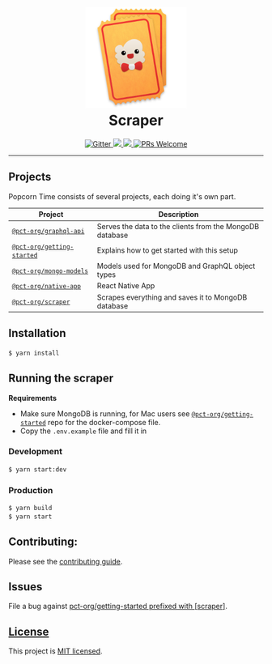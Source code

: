 <h1 align="center">
  <img height="200" width="200" src="https://github.com/pct-org/getting-started/blob/master/.github/logo.png" alt="logo" />
  <br />
  Scraper
</h1>

<div align="center">
  <a target="_blank" href="https://gitter.im/pct-org/Lobby">
    <img src="https://badges.gitter.im/popcorn-time-desktop.svg" alt="Gitter" />
  </a>
  <a target="_blank" href="https://david-dm.org/pct-org/scraper" title="dependencies status">
    <img src="https://david-dm.org/pct-org/scraper/status.svg" />
  </a>
  <a target="_blank" href="https://david-dm.org/pct-org/scraper?type=dev" title="devDependencies status">
    <img src="https://david-dm.org/pct-org/scraper/dev-status.svg" />
  </a>
    <a target="_blank" href="https://github.com/pct-org/scraper/pulls">
      <img src="https://img.shields.io/badge/PRs-welcome-brightgreen.svg" alt="PRs Welcome" />
    </a>
</div>


---

## Projects

Popcorn Time consists of several projects, each doing it's own part.

| Project                      | Description |
| ---------------------------- | -------------------------------------------------------- |
| [`@pct-org/graphql-api`]     | Serves the data to the clients from the MongoDB database |
| [`@pct-org/getting-started`] | Explains how to get started with this setup              |
| [`@pct-org/mongo-models`]    | Models used for MongoDB and GraphQL object types         |
| [`@pct-org/native-app`]      | React Native App                                         |
| [`@pct-org/scraper`]         | Scrapes everything and saves it to MongoDB database      |

## Installation

```bash
$ yarn install
```

## Running the scraper

**Requirements**
- Make sure MongoDB is running, for Mac users see [`@pct-org/getting-started`] repo for the docker-compose file.
- Copy the `.env.example` file and fill it in

### Development
```bash
$ yarn start:dev
```

### Production

```bash
$ yarn build
$ yarn start
```

## Contributing:

Please see the [contributing guide].

## Issues

File a bug against [pct-org/getting-started prefixed with \[scraper\]](https://github.com/pct-org/getting-started/issues/new?title=[scraper]%20).

## [License](./LICENSE)

This project is [MIT licensed](./LICENSE).

[contributing guide]: ./CONTRIBUTING.md
[`@pct-org/graphql-api`]: https://github.com/pct-org/graphql-api
[`@pct-org/getting-started`]: https://github.com/pct-org/getting-started
[`@pct-org/mongo-models`]: https://github.com/pct-org/mongo-models
[`@pct-org/native-app`]: https://github.com/pct-org/native-app
[`@pct-org/scraper`]: https://github.com/pct-org/scraper
